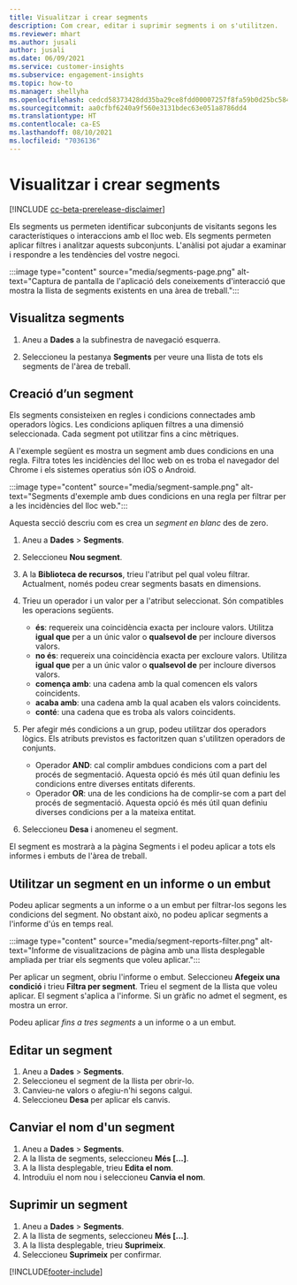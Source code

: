 ```yaml
---
title: Visualitzar i crear segments
description: Com crear, editar i suprimir segments i on s'utilitzen.
ms.reviewer: mhart
ms.author: jusali
author: jusali
ms.date: 06/09/2021
ms.service: customer-insights
ms.subservice: engagement-insights
ms.topic: how-to
ms.manager: shellyha
ms.openlocfilehash: cedcd58373428dd35ba29ce8fdd00007257f8fa59b0d25bc584b4e832df13604
ms.sourcegitcommit: aa0cfbf6240a9f560e3131bdec63e051a8786dd4
ms.translationtype: HT
ms.contentlocale: ca-ES
ms.lasthandoff: 08/10/2021
ms.locfileid: "7036136"
---
```

# <a name="view-and-create-segments"></a>Visualitzar i crear segments

[!INCLUDE [cc-beta-prerelease-disclaimer](includes/cc-beta-prerelease-disclaimer.md)]

Els segments us permeten identificar subconjunts de visitants segons les característiques o interaccions amb el lloc web. Els segments permeten aplicar filtres i analitzar aquests subconjunts. L'anàlisi pot ajudar a examinar i respondre a les tendències del vostre negoci. 

:::image type="content" source="media/segments-page.png" alt-text="Captura de pantalla de l'aplicació dels coneixements d'interacció que mostra la llista de segments existents en una àrea de treball.":::

## <a name="view-segments"></a>Visualitza segments

1. Aneu a **Dades** a la subfinestra de navegació esquerra. 

1. Seleccioneu la pestanya **Segments** per veure una llista de tots els segments de l'àrea de treball. 

## <a name="create-a-segment"></a>Creació d’un segment

Els segments consisteixen en regles i condicions connectades amb operadors lògics. Les condicions apliquen filtres a una dimensió seleccionada. Cada segment pot utilitzar fins a cinc mètriques.

A l'exemple següent es mostra un segment amb dues condicions en una regla. Filtra totes les incidències del lloc web on es troba el navegador del Chrome i els sistemes operatius són iOS o Android.

:::image type="content" source="media/segment-sample.png" alt-text="Segments d'exemple amb dues condicions en una regla per filtrar per a les incidències del lloc web.":::

Aquesta secció descriu com es crea un *segment en blanc* des de zero.

1. Aneu a **Dades** > **Segments**.

1. Seleccioneu **Nou segment**.

1. A la **Biblioteca de recursos**, trieu l'atribut pel qual voleu filtrar. Actualment, només podeu crear segments basats en dimensions.

1. Trieu un operador i un valor per a l'atribut seleccionat. Són compatibles les operacions següents.
   - **és**: requereix una coincidència exacta per incloure valors. Utilitza **igual que** per a un únic valor o **qualsevol de** per incloure diversos valors.
   - **no és**: requereix una coincidència exacta per excloure valors. Utilitza **igual que** per a un únic valor o **qualsevol de** per incloure diversos valors.
   - **comença amb**: una cadena amb la qual comencen els valors coincidents.
   - **acaba amb**: una cadena amb la qual acaben els valors coincidents.
   - **conté**: una cadena que es troba als valors coincidents.

1. Per afegir més condicions a un grup, podeu utilitzar dos operadors lògics. Els atributs previstos es factoritzen quan s'utilitzen operadors de conjunts.
   - Operador **AND**: cal complir ambdues condicions com a part del procés de segmentació. Aquesta opció és més útil quan definiu les condicions entre diverses entitats diferents.
   - Operador **OR**: una de les condicions ha de complir-se com a part del procés de segmentació. Aquesta opció és més útil quan definiu diverses condicions per a la mateixa entitat.

1. Seleccioneu **Desa** i anomeneu el segment. 

El segment es mostrarà a la pàgina Segments i el podeu aplicar a tots els informes i embuts de l'àrea de treball.

## <a name="use-a-segment-in-a-report-or-funnel"></a>Utilitzar un segment en un informe o un embut

Podeu aplicar segments a un informe o a un embut per filtrar-los segons les condicions del segment. No obstant això, no podeu aplicar segments a l'informe d'ús en temps real.

:::image type="content" source="media/segment-reports-filter.png" alt-text="Informe de visualitzacions de pàgina amb una llista desplegable ampliada per triar els segments que voleu aplicar.":::

Per aplicar un segment, obriu l'informe o embut. Seleccioneu **Afegeix una condició** i trieu **Filtra per segment**. Trieu el segment de la llista que voleu aplicar. El segment s'aplica a l'informe. Si un gràfic no admet el segment, es mostra un error.
 
Podeu aplicar *fins a tres segments* a un informe o a un embut.

## <a name="edit-a-segment"></a>Editar un segment

1. Aneu a **Dades** > **Segments**.
1. Seleccioneu el segment de la llista per obrir-lo. 
1. Canvieu-ne valors o afegiu-n'hi segons calgui.
1. Seleccioneu **Desa** per aplicar els canvis.

## <a name="change-the-name-of-a-segment"></a>Canviar el nom d'un segment

1. Aneu a **Dades** > **Segments**.
1. A la llista de segments, seleccioneu **Més [...]**. 
1. A la llista desplegable, trieu **Edita el nom**.
1. Introduïu el nom nou i seleccioneu **Canvia el nom**.

## <a name="delete-a-segment"></a>Suprimir un segment

1. Aneu a **Dades** > **Segments**.
1. A la llista de segments, seleccioneu **Més [...]**. 
1. A la llista desplegable, trieu **Suprimeix**.
1. Seleccioneu **Suprimeix** per confirmar.

[!INCLUDE[footer-include](../includes/footer-banner.md)]
